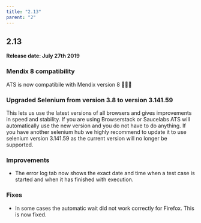 ```yaml
---
title: "2.13"
parent: "2"
---
```


## 2.13

**Release date: July 27th 2019**

### Mendix 8 compatibility

ATS is now compatibile with Mendix version 8 🎉🎉🎉

### Upgraded Selenium from version 3.8 to version 3.141.59

This lets us use the latest versions of all browsers and gives improvements in speed and stability.
If you are using Browserstack or Saucelabs ATS will automatically use the new version and you do not have to do anything.
If you have another selenium hub we highly recommend to update it to use selenium version 3.141.59 as the current version will no longer be supported.


### Improvements

* The error log tab now shows the exact date and time when a test case is started and when it has finished with execution.


### Fixes

* In some cases the automatic wait did not work correctly for Firefox. This is now fixed.

